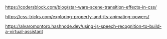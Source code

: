 https://codersblock.com/blog/star-wars-scene-transition-effects-in-css/



https://css-tricks.com/exploring-property-and-its-animating-powers/



https://alvaromontoro.hashnode.dev/using-js-speech-recognition-to-build-a-virtual-assistant
